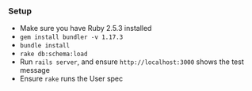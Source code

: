 ### Setup

* Make sure you have Ruby 2.5.3 installed
* `gem install bundler -v 1.17.3`
* `bundle install`
* `rake db:schema:load`
* Run `rails server`, and ensure `http://localhost:3000` shows the test message
* Ensure `rake` runs the User spec
